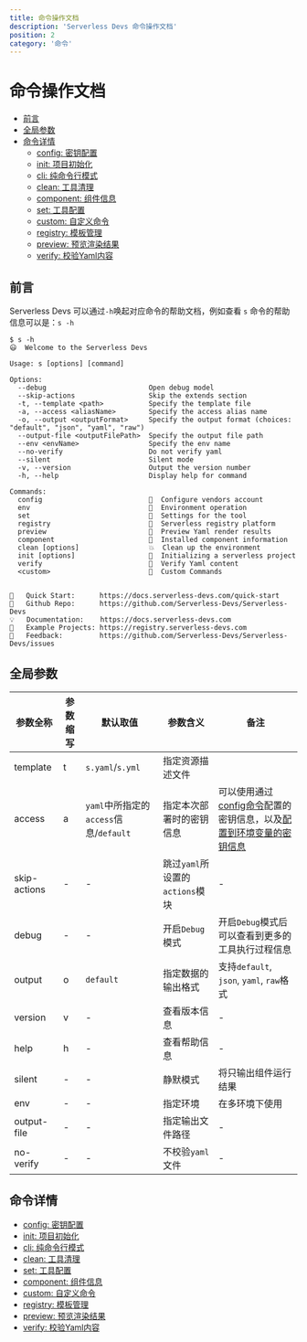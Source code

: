 ```yaml
---
title: 命令操作文档
description: 'Serverless Devs 命令操作文档'
position: 2
category: '命令'
---
```


# 命令操作文档

- [前言](#前言)
- [全局参数](#全局参数)
- [命令详情](#命令详情)
    - [config: 密钥配置](./config.md)
    - [init: 项目初始化](./init.md)
    - [cli: 纯命令行模式](./cli.md)
    - [clean: 工具清理](./clean.md)
    - [component: 组件信息](./component.md)
    - [set: 工具配置](./set.md)
    - [custom: 自定义命令](./custom.md)
    - [registry: 模板管理](./registry.md)
    - [preview: 预览渲染结果](./preview.md)
    - [verify: 校验Yaml内容](./verify.md)


## 前言

Serverless Devs 可以通过`-h`唤起对应命令的帮助文档，例如查看 `s` 命令的帮助信息可以是：`s -h`

```shell script
$ s -h
😃  Welcome to the Serverless Devs

Usage: s [options] [command]

Options:
  --debug                         Open debug model
  --skip-actions                  Skip the extends section
  -t, --template <path>           Specify the template file
  -a, --access <aliasName>        Specify the access alias name
  -o, --output <outputFormat>     Specify the output format (choices: "default", "json", "yaml", "raw")
  --output-file <outputFilePath>  Specify the output file path
  --env <envName>                 Specify the env name
  --no-verify                     Do not verify yaml
  --silent                        Silent mode
  -v, --version                   Output the version number
  -h, --help                      Display help for command

Commands:
  config                          👤  Configure vendors account
  env                             🌱  Environment operation
  set                             🔧  Settings for the tool
  registry                        🚢  Serverless registry platform
  preview                         👀  Preview Yaml render results
  component                       🔌  Installed component information
  clean [options]                 💥  Clean up the environment
  init [options]                  💞  Initializing a serverless project
  verify                          🔭  Verify Yaml content
  <custom>                        🧭  Custom Commands


🙌   Quick Start:      https://docs.serverless-devs.com/quick-start
🌟   Github Repo:      https://github.com/Serverless-Devs/Serverless-Devs
💡   Documentation:    https://docs.serverless-devs.com
🚀   Example Projects: https://registry.serverless-devs.com
📝   Feedback:         https://github.com/Serverless-Devs/Serverless-Devs/issues
```

## 全局参数

| 参数全称 | 参数缩写 | 默认取值 | 参数含义 | 备注 |
|-----|-----|-----|-----|-----|
| template | t | `s.yaml`/`s.yml` | 指定资源描述文件 |  | 
| access | a | `yaml`中所指定的`access`信息/`default` | 指定本次部署时的密钥信息 | 可以使用通过[config命令](./command/config.md#config-add-命令)配置的密钥信息，以及[配置到环境变量的密钥信息](./command/config.md#通过环境变量配置密钥信息) | 
| skip-actions | - | - | 跳过`yaml`所设置的`actions`模块 | - | 
| debug | - | - | 开启`Debug`模式 | 开启`Debug`模式后可以查看到更多的工具执行过程信息 | 
| output | o | `default` | 指定数据的输出格式 | 支持`default`, `json`, `yaml`, `raw`格式 | 
| version | v | - | 查看版本信息 | - | 
| help | h | - | 查看帮助信息 | - | 
| silent | - | - | 静默模式 | 将只输出组件运行结果 | 
| env | - | - | 指定环境 | 在多环境下使用 | 
| output-file | - | - | 指定输出文件路径 | - | 
| no-verify | - | - | 不校验`yaml`文件 | - | 

## 命令详情

- [config: 密钥配置](./config.md)
- [init: 项目初始化](./init.md)
- [cli: 纯命令行模式](./cli.md)
- [clean: 工具清理](./clean.md)
- [set: 工具配置](./set.md)
- [component: 组件信息](./component.md)
- [custom: 自定义命令](./custom.md)
- [registry: 模板管理](./registry.md)
- [preview: 预览渲染结果](./preview.md)
- [verify: 校验Yaml内容](./verify.md)

